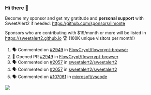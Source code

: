 ### Hi there 👋

Become my sponsor and get my gratitude and **personal support** with SweetAlert2 if needed: https://github.com/sponsors/limonte

Sponsors who are contributing with $19/month or more will be listed in https://sweetalert2.github.io 🏆 (100K unique visitors per month!)

<!--START_SECTION:activity-->
1. 🗣 Commented on [#2949](https://github.com//FlowCrypt/flowcrypt-browser/issues/2949) in [FlowCrypt/flowcrypt-browser](https://github.com//FlowCrypt/flowcrypt-browser)
2. 💪 Opened PR [#2949](https://github.com//FlowCrypt/flowcrypt-browser/pull/2949) in [FlowCrypt/flowcrypt-browser](https://github.com//FlowCrypt/flowcrypt-browser)
3. 🗣 Commented on [#2057](https://github.com//sweetalert2/sweetalert2/issues/2057) in [sweetalert2/sweetalert2](https://github.com//sweetalert2/sweetalert2)
4. 🗣 Commented on [#2057](https://github.com//sweetalert2/sweetalert2/issues/2057) in [sweetalert2/sweetalert2](https://github.com//sweetalert2/sweetalert2)
5. 🗣 Commented on [#107061](https://github.com//microsoft/vscode/issues/107061) in [microsoft/vscode](https://github.com//microsoft/vscode)
<!--END_SECTION:activity-->

![](https://github-readme-stats.vercel.app/api?username=limonte&theme=vue&show_icons=true)
